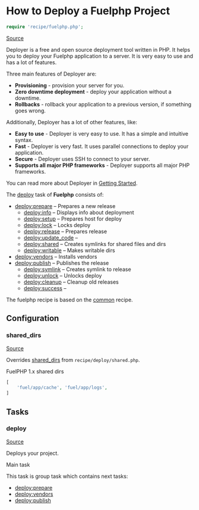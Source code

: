 <!-- DO NOT EDIT THIS FILE! -->
<!-- Instead edit recipe/fuelphp.php -->
<!-- Then run bin/docgen -->

# How to Deploy a Fuelphp Project

```php
require 'recipe/fuelphp.php';
```

[Source](/recipe/fuelphp.php)

Deployer is a free and open source deployment tool written in PHP. 
It helps you to deploy your Fuelphp application to a server. 
It is very easy to use and has a lot of features. 

Three main features of Deployer are:
- **Provisioning** - provision your server for you.
- **Zero downtime deployment** - deploy your application without a downtime.
- **Rollbacks** - rollback your application to a previous version, if something goes wrong.

Additionally, Deployer has a lot of other features, like:
- **Easy to use** - Deployer is very easy to use. It has a simple and intuitive syntax.
- **Fast** - Deployer is very fast. It uses parallel connections to deploy your application.
- **Secure** - Deployer uses SSH to connect to your server.
- **Supports all major PHP frameworks** - Deployer supports all major PHP frameworks.

You can read more about Deployer in [Getting Started](/docs/getting-started.md).

The [deploy](#deploy) task of **Fuelphp** consists of:
* [deploy:prepare](/docs/recipe/common.md#deployprepare) – Prepares a new release
  * [deploy:info](/docs/recipe/deploy/info.md#deployinfo) – Displays info about deployment
  * [deploy:setup](/docs/recipe/deploy/setup.md#deploysetup) – Prepares host for deploy
  * [deploy:lock](/docs/recipe/deploy/lock.md#deploylock) – Locks deploy
  * [deploy:release](/docs/recipe/deploy/release.md#deployrelease) – Prepares release
  * [deploy:update_code](/docs/recipe/shopware.md#deployupdate_code) – 
  * [deploy:shared](/docs/recipe/deploy/shared.md#deployshared) – Creates symlinks for shared files and dirs
  * [deploy:writable](/docs/recipe/deploy/writable.md#deploywritable) – Makes writable dirs
* [deploy:vendors](/docs/recipe/deploy/vendors.md#deployvendors) – Installs vendors
* [deploy:publish](/docs/recipe/common.md#deploypublish) – Publishes the release
  * [deploy:symlink](/docs/recipe/deploy/symlink.md#deploysymlink) – Creates symlink to release
  * [deploy:unlock](/docs/recipe/deploy/lock.md#deployunlock) – Unlocks deploy
  * [deploy:cleanup](/docs/recipe/deploy/cleanup.md#deploycleanup) – Cleanup old releases
  * [deploy:success](/docs/recipe/common.md#deploysuccess) – 


The fuelphp recipe is based on the [common](/docs/recipe/common.md) recipe.

## Configuration
### shared_dirs
[Source](https://github.com/deployphp/deployer/blob/master/recipe/fuelphp.php#L9)

Overrides [shared_dirs](/docs/recipe/deploy/shared.md#shared_dirs) from `recipe/deploy/shared.php`.

FuelPHP 1.x shared dirs

```php title="Default value"
[
    'fuel/app/cache', 'fuel/app/logs',
]
```



## Tasks

### deploy
[Source](https://github.com/deployphp/deployer/blob/master/recipe/fuelphp.php#L17)

Deploys your project.

Main task


This task is group task which contains next tasks:
* [deploy:prepare](/docs/recipe/common.md#deployprepare)
* [deploy:vendors](/docs/recipe/deploy/vendors.md#deployvendors)
* [deploy:publish](/docs/recipe/common.md#deploypublish)


